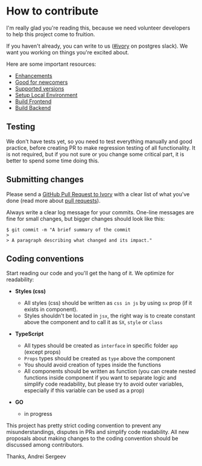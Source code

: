 # How to contribute

I'm really glad you're reading this, because we need volunteer developers to help this project come to fruition.

If you haven't already, you can write to us ([#ivory](https://postgresteam.slack.com/archives/C0304HP1ZSM) on postgres slack). We want you working on things you're excited about.

Here are some important resources:

  * [Enhancements](https://github.com/veegres/ivory/issues)
  * [Good for newcomers](https://github.com/veegres/ivory/issues?q=is%3Aissue+is%3Aopen+label%3A%22good+first+issue%22)
  * [Supported versions](SECURITY.md)
  * [Setup Local Environment](docker/ivory-dev/README.md)
  * [Build Frontend](web/README.md)
  * [Build Backend](service/README.md)

## Testing

We don't have tests yet, so you need to test everything manually and good practice, before creating PR to make regression testing of all functionality. It is not required, but if you not sure or you change some critical part, it is better to spend some time doing this.

## Submitting changes

Please send a [GitHub Pull Request to Ivory](https://github.com/veegres/ivory/compare) with a clear list of what you've done (read more about [pull requests](http://help.github.com/pull-requests/)).

Always write a clear log message for your commits. One-line messages are fine for small changes, but bigger changes should look like this:

    $ git commit -m "A brief summary of the commit
    > 
    > A paragraph describing what changed and its impact."

## Coding conventions

Start reading our code and you'll get the hang of it. We optimize for readability:

- **Styles (css)**
    - All styles (css) should be written as `css in js` by using `sx` prop (if it exists in component).
    - Styles shouldn't be located in `jsx`, the right way is to create constant above the component and to call it as `SX`, `style` or `class`

- **TypeScript**
    - All types should be created as `interface` in specific folder `app` (except props)
    - `Props` types should be created as `type` above the component
    - You should avoid creation of types inside the functions
    - All components should be written as function (you can create nested functions inside component if you want to separate logic and simplify code
      readability, but please try to avoid outer variables, especially if this variable can be used as a prop)

- **GO**
    - in progress 


This project has pretty strict coding convention to prevent any misunderstandings, disputes in PRs and simplify code readability. All new proposals about
making changes to the coding convention should be discussed among contributors.


Thanks,
Andrei Sergeev
